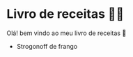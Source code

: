 # Livro de receitas :man_cook:

Olá! bem vindo ao meu livro de receitas :wave:

- Strogonoff de frango

  

